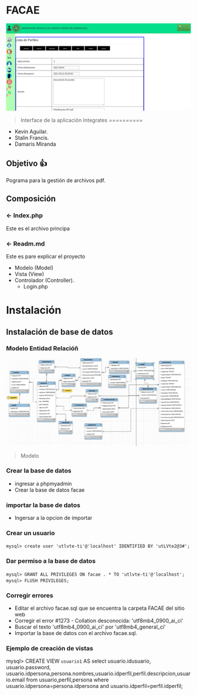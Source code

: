 # FACAE

![](https://github.com/KevinAguilar16/facae/blob/main/readme.md/pantalla.png)
>Interface de la aplicación
Integrates
==========
- Kevin Aguilar.
- Stalin Francis.
- Damaris Miranda

Objetivo 👍
------------
Pograma para la gestión de archivos pdf.

Composición
-----------
### <- Index.php
Este es el archivo principa
### <- Readm.md
Este es pare explicar el proyecto
- Modelo (Model)
- Vista (View)
- Controlador (Controller).
   - Login.php
# Instalación
## Instalación de base de datos
### Modelo Entidad Relacióñ
![](https://github.com/KevinAguilar16/facae/blob/main/readme.md/schemedb.png)
> Modelo
### Crear la base de datos
- ingresar a phpmyadmin
- Crear la base de datos facae
### importar la base de datos
- Ingersar a la opcion de importar
### Crear un usuario
  `mysql> create user 'utlvte-ti'@'localhost' IDENTIFIED BY 'utLVte2@3#';`
### Dar permiso a la base de datos
  `mysql> GRANT ALL PRIVILEGES ON facae . * TO 'utlvte-ti'@'localhost';` 
  `mysql> FLUSH PRIVILEGES;`
### Corregir errores 

- Editar el archivo facae.sql que se encuentra la carpeta FACAE del sitio web
- Corregir el error #1273 - Collation desconocida: 'utf8mb4_0900_ai_ci'
- Buscar el texto 'utf8mb4_0900_ai_ci'  por    'utf8mb4_general_ci'
- Importar la base de datos con el archivo facae.sql.
### Ejemplo de creación de vistas
mysql> CREATE VIEW `usuario1` AS select usuario.idusuario, usuario.password, usuario.idpersona,persona.nombres,usuario.idperfil,perfil.descripcion,usuario.email from usuario,perfil,persona where usuario.idpersona=persona.idpersona and usuario.idperfil=perfil.idperfil;
